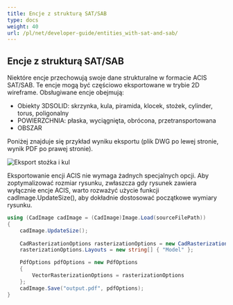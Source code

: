 ```yaml
---
title: Encje z strukturą SAT/SAB
type: docs
weight: 40
url: /pl/net/developer-guide/entities_with-sat-and-sab/
---
```


## **Encje z strukturą SAT/SAB**

Niektóre encje przechowują swoje dane strukturalne w formacie ACIS SAT/SAB. Te encje mogą być częściowo eksportowane w trybie 2D wireframe. Obsługiwane encje obejmują:

*	Obiekty 3DSOLID: skrzynka, kula, piramida, klocek, stożek, cylinder, torus, poligonalny
*	POWIERZCHNIA: płaska, wyciągnięta, obrócona, przetransportowana
*	OBSZAR

Poniżej znajduje się przykład wyniku eksportu (plik DWG po lewej stronie, wynik PDF po prawej stronie).

![Eksport stożka i kul](/_assets/guide/coneAndSpheres.png)

Eksportowanie encji ACIS nie wymaga żadnych specjalnych opcji. Aby zoptymalizować rozmiar rysunku, zwłaszcza gdy rysunek zawiera wyłącznie encje ACIS, warto rozważyć użycie funkcji cadImage.UpdateSize(), aby dokładnie dostosować początkowe wymiary rysunku.

```csharp
using (CadImage cadImage = (CadImage)Image.Load(sourceFilePath))
{
	cadImage.UpdateSize();
	
	CadRasterizationOptions rasterizationOptions = new CadRasterizationOptions();
	rasterizationOptions.Layouts = new string[] { "Model" };

	PdfOptions pdfOptions = new PdfOptions
	{
		VectorRasterizationOptions = rasterizationOptions
	};
	cadImage.Save("output.pdf", pdfOptions);
}
```
